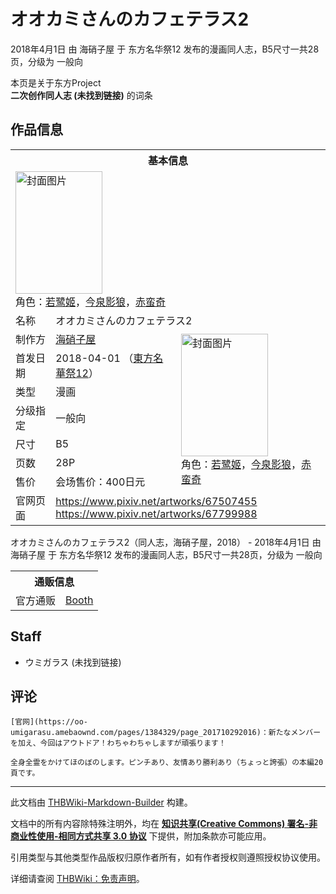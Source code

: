 # オオカミさんのカフェテラス2

<!-- source html: G:\repos\THBWiki-Markdown-Builder\THBWikiMarkdown\Temp\main\7\7d\ns0%3A%E3%82%AA%E3%82%AA%E3%82%AB%E3%83%9F%E3%81%95%E3%82%93%E3%81%AE%E3%82%AB%E3%83%95%E3%82%A7%E3%83%86%E3%83%A9%E3%82%B92.html -->

2018年4月1日 由 海硝子屋 于 东方名华祭12 发布的漫画同人志，B5尺寸一共28页，分级为 一般向

本页是关于东方Project  
 **二次创作同人志 (未找到链接)** 的词条

## 作品信息

<table><tbody><tr><th colspan="3">基本信息</th></tr><tr><td class="cover-artwork-mobile" colspan="2"><a href="./文件-オオカミさんのカフェテラス2封面.jpg.md" class="image" title="封面图片"><img alt="封面图片" src="https://upload.thwiki.cc/thumb/5/5e/%E3%82%AA%E3%82%AA%E3%82%AB%E3%83%9F%E3%81%95%E3%82%93%E3%81%AE%E3%82%AB%E3%83%95%E3%82%A7%E3%83%86%E3%83%A9%E3%82%B92%E5%B0%81%E9%9D%A2.jpg/139px-%E3%82%AA%E3%82%AA%E3%82%AB%E3%83%9F%E3%81%95%E3%82%93%E3%81%AE%E3%82%AB%E3%83%95%E3%82%A7%E3%83%86%E3%83%A9%E3%82%B92%E5%B0%81%E9%9D%A2.jpg" decoding="async" loading="lazy" width="139" height="196" srcset="https://upload.thwiki.cc/thumb/5/5e/%E3%82%AA%E3%82%AA%E3%82%AB%E3%83%9F%E3%81%95%E3%82%93%E3%81%AE%E3%82%AB%E3%83%95%E3%82%A7%E3%83%86%E3%83%A9%E3%82%B92%E5%B0%81%E9%9D%A2.jpg/208px-%E3%82%AA%E3%82%AA%E3%82%AB%E3%83%9F%E3%81%95%E3%82%93%E3%81%AE%E3%82%AB%E3%83%95%E3%82%A7%E3%83%86%E3%83%A9%E3%82%B92%E5%B0%81%E9%9D%A2.jpg 1.5x, https://upload.thwiki.cc/thumb/5/5e/%E3%82%AA%E3%82%AA%E3%82%AB%E3%83%9F%E3%81%95%E3%82%93%E3%81%AE%E3%82%AB%E3%83%95%E3%82%A7%E3%83%86%E3%83%A9%E3%82%B92%E5%B0%81%E9%9D%A2.jpg/278px-%E3%82%AA%E3%82%AA%E3%82%AB%E3%83%9F%E3%81%95%E3%82%93%E3%81%AE%E3%82%AB%E3%83%95%E3%82%A7%E3%83%86%E3%83%A9%E3%82%B92%E5%B0%81%E9%9D%A2.jpg 2x" data-file-width="850" data-file-height="1200"></a><div class="cover-char">角色：<a href="./若鹭姬.md" title="若鹭姬">若鹭姬</a>，<a href="./今泉影狼.md" title="今泉影狼">今泉影狼</a>，<a href="./赤蛮奇.md" title="赤蛮奇">赤蛮奇</a></div></td>
</tr><tr><td class="label">名称</td><td colspan="2"> オオカミさんのカフェテラス2 </td></tr><tr><td class="label">制作方</td><td><a href="./海硝子屋.md" title="海硝子屋">海硝子屋</a></td><td class="cover-artwork" rowspan="7" style="min-width:196px;"><a href="./文件-オオカミさんのカフェテラス2封面.jpg.md" class="image" title="封面图片"><img alt="封面图片" src="https://upload.thwiki.cc/thumb/5/5e/%E3%82%AA%E3%82%AA%E3%82%AB%E3%83%9F%E3%81%95%E3%82%93%E3%81%AE%E3%82%AB%E3%83%95%E3%82%A7%E3%83%86%E3%83%A9%E3%82%B92%E5%B0%81%E9%9D%A2.jpg/139px-%E3%82%AA%E3%82%AA%E3%82%AB%E3%83%9F%E3%81%95%E3%82%93%E3%81%AE%E3%82%AB%E3%83%95%E3%82%A7%E3%83%86%E3%83%A9%E3%82%B92%E5%B0%81%E9%9D%A2.jpg" decoding="async" loading="lazy" width="139" height="196" srcset="https://upload.thwiki.cc/thumb/5/5e/%E3%82%AA%E3%82%AA%E3%82%AB%E3%83%9F%E3%81%95%E3%82%93%E3%81%AE%E3%82%AB%E3%83%95%E3%82%A7%E3%83%86%E3%83%A9%E3%82%B92%E5%B0%81%E9%9D%A2.jpg/208px-%E3%82%AA%E3%82%AA%E3%82%AB%E3%83%9F%E3%81%95%E3%82%93%E3%81%AE%E3%82%AB%E3%83%95%E3%82%A7%E3%83%86%E3%83%A9%E3%82%B92%E5%B0%81%E9%9D%A2.jpg 1.5x, https://upload.thwiki.cc/thumb/5/5e/%E3%82%AA%E3%82%AA%E3%82%AB%E3%83%9F%E3%81%95%E3%82%93%E3%81%AE%E3%82%AB%E3%83%95%E3%82%A7%E3%83%86%E3%83%A9%E3%82%B92%E5%B0%81%E9%9D%A2.jpg/278px-%E3%82%AA%E3%82%AA%E3%82%AB%E3%83%9F%E3%81%95%E3%82%93%E3%81%AE%E3%82%AB%E3%83%95%E3%82%A7%E3%83%86%E3%83%A9%E3%82%B92%E5%B0%81%E9%9D%A2.jpg 2x" data-file-width="850" data-file-height="1200"></a><div class="cover-char">角色：<a href="./若鹭姬.md" title="若鹭姬">若鹭姬</a>，<a href="./今泉影狼.md" title="今泉影狼">今泉影狼</a>，<a href="./赤蛮奇.md" title="赤蛮奇">赤蛮奇</a></div></td>
</tr><tr><td class="label">首发日期</td><td>2018-04-01&#160;（<a href="/展会作品列表?e=%E4%B8%9C%E6%96%B9%E5%90%8D%E5%8D%8E%E7%A5%AD%2312">東方名華祭12</a>）</td></tr><tr><td class="label">类型</td><td>漫画</td></tr><tr><td class="label">分级指定</td><td>一般向</td></tr><tr><td class="label">尺寸</td><td>B5</td></tr><tr><td class="label">页数</td><td>28P</td></tr><tr><td class="label">售价</td><td>会场售价：400日元</td></tr>
<tr><td class="label">官网页面</td><td colspan="2"><a rel="nofollow" class="external free" href="https://www.pixiv.net/artworks/67507455">https://www.pixiv.net/artworks/67507455</a><br><a rel="nofollow" class="external free" href="https://www.pixiv.net/artworks/67799988">https://www.pixiv.net/artworks/67799988</a></td></tr></tbody></table>

オオカミさんのカフェテラス2（同人志，海硝子屋，2018） - 2018年4月1日 由 海硝子屋 于 东方名华祭12 发布的漫画同人志，B5尺寸一共28页，分级为 一般向

<table><tbody><tr><th colspan="3">通贩信息</th></tr><tr><td class="label">官方通贩</td><td colspan="2"><a rel="nofollow" class="external text" href="https://umigarasu.booth.pm/items/799021">Booth</a></td></tr></tbody></table>



## Staff
- ウミガラス (未找到链接)


## 评论
```
[官网](https://oo-umigarasu.amebaownd.com/pages/1384329/page_201710292016)：新たなメンバーを加え、今回はアウトドア！わちゃわちゃしますが頑張ります！

全身全霊をかけてほのぼのします。ピンチあり、友情あり勝利あり（ちょっと誇張）の本編20頁です。
```

  
  

  





---

此文档由 [THBWiki-Markdown-Builder](https://github.com/Delsin-Yu/THBWiki-Markdown-Builder) 构建。

文档中的所有内容除特殊注明外，均在 [**知识共享(Creative Commons) 署名-非商业性使用-相同方式共享 3.0 协议**](https://creativecommons.org/licenses/by-sa/3.0/deed.zh-hans) 下提供，附加条款亦可能应用。

引用类型与其他类型作品版权归原作者所有，如有作者授权则遵照授权协议使用。

详细请查阅 [THBWiki：免责声明](https://thbwiki.cc/THBWiki:%E5%85%8D%E8%B4%A3%E5%A3%B0%E6%98%8E)。

